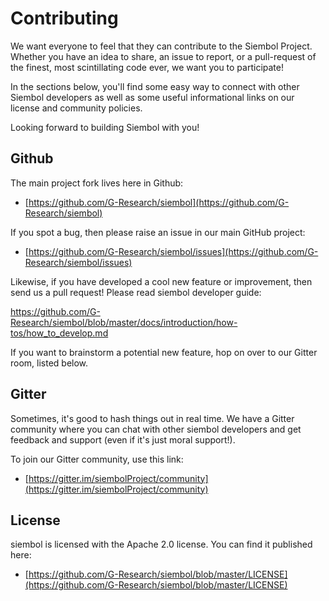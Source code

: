 # Contributing

We want everyone to feel that they can contribute to the Siembol Project.  Whether you have an idea to share, an issue to report, or a pull-request of the finest, most scintillating code ever, we want you to participate!

In the sections below, you'll find some easy way to connect with other Siembol developers as well as some useful informational links on our license and community policies.

Looking forward to building Siembol with you!


## Github

The main project fork lives here in Github:

* [https://github.com/G-Research/siembol](https://github.com/G-Research/siembol)

If you spot a bug, then please raise an issue in our main GitHub project:

* [https://github.com/G-Research/siembol/issues](https://github.com/G-Research/siembol/issues)

Likewise, if you have developed a cool new feature or improvement, then send us a pull request! Please read siembol developer guide:

https://github.com/G-Research/siembol/blob/master/docs/introduction/how-tos/how_to_develop.md


If you want to brainstorm a potential new feature, hop on over to our Gitter room, listed below.


## Gitter

Sometimes, it's good to hash things out in real time.  We have a Gitter community where you can chat with other siembol developers and get feedback and support (even if it's just moral support!).

To join our Gitter community, use this link:

* [https://gitter.im/siembolProject/community](https://gitter.im/siembolProject/community)

## License

siembol is licensed with the Apache 2.0 license.  You can find it published here:

* [https://github.com/G-Research/siembol/blob/master/LICENSE](https://github.com/G-Research/siembol/blob/master/LICENSE)
